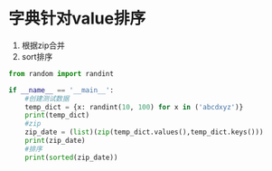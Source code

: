 # 字典针对value排序

1. 根据zip合并
1. sort排序

```python
from random import randint

if __name__ == '__main__':
    #创建测试数据
    temp_dict = {x: randint(10, 100) for x in ('abcdxyz')}
    print(temp_dict)
    #zip
    zip_date = (list)(zip(temp_dict.values(),temp_dict.keys()))
    print(zip_date)
    #排序
    print(sorted(zip_date))
```